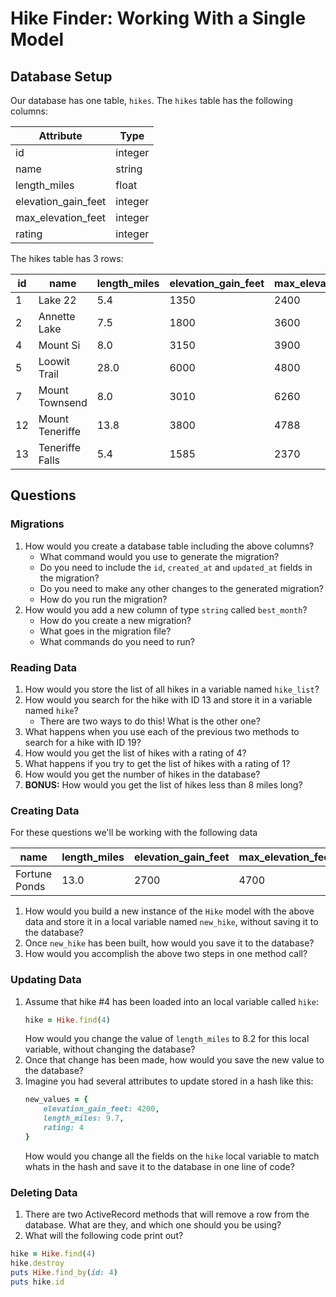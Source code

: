 # Hike Finder: Working With a Single Model

## Database Setup

Our database has one table, `hikes`. The `hikes` table has the following columns:

Attribute           | Type
---                 | ---
id                  | integer
name                | string
length_miles        | float
elevation_gain_feet | integer
max_elevation_feet  | integer
rating              | integer

The hikes table has 3 rows:

id  | name    | length_miles | elevation_gain_feet | max_elevation_feet | rating
--- | ---     | ---          | ---                 | ---                | ---
1   | Lake 22 | 5.4          | 1350                | 2400               | 4
2   | Annette Lake | 7.5     | 1800                | 3600               | 3
4   | Mount Si     | 8.0     | 3150                | 3900               | 3
5   | Loowit Trail | 28.0    | 6000                | 4800               | 5
7   | Mount Townsend | 8.0   | 3010                | 6260               | 2
12  | Mount Teneriffe | 13.8 | 3800                | 4788               | 4
13  | Teneriffe Falls | 5.4  | 1585                | 2370               | 4

## Questions

### Migrations

1. How would you create a database table including the above columns?
    - What command would you use to generate the migration?
    - Do you need to include the `id`, `created_at` and `updated_at` fields in the migration?
    - Do you need to make any other changes to the generated migration?
    - How do you run the migration?
1. How would you add a new column of type `string` called `best_month`?
    - How do you create a new migration?
    - What goes in the migration file?
    - What commands do you need to run?

### Reading Data

1. How would you store the list of all hikes in a variable named `hike_list`?
1. How would you search for the hike with ID 13 and store it in a variable named `hike`?
    - There are two ways to do this! What is the other one?
1. What happens when you use each of the previous two methods to search for a hike with ID 19?
1. How would you get the list of hikes with a rating of 4?
1. What happens if you try to get the list of hikes with a rating of 1?
1. How would you get the number of hikes in the database?
1. **BONUS:** How would you get the list of hikes less than 8 miles long?

### Creating Data

For these questions we'll be working with the following data

name    | length_miles | elevation_gain_feet | max_elevation_feet | rating
---     | ---          | ---                 | ---                | ---
Fortune Ponds | 13.0   | 2700                | 4700               | 3

1. How would you build a new instance of the `Hike` model with the above data and store it in a local variable named `new_hike`, without saving it to the database?
1. Once `new_hike` has been built, how would you save it to the database?
1. How would you accomplish the above two steps in one method call?

### Updating Data

1. Assume that hike #4 has been loaded into an local variable called `hike`:
    ```ruby
    hike = Hike.find(4)
    ```
    How would you change the value of `length_miles` to 8.2 for this local variable, without changing the database?
1. Once that change has been made, how would you save the new value to the database?
1. Imagine you had several attributes to update stored in a hash like this:
    ```ruby
    new_values = {
        elevation_gain_feet: 4200,
        length_miles: 9.7,
        rating: 4
    }
    ```
    How would you change all the fields on the `hike` local variable to match whats in the hash and save it to the database in one line of code?

### Deleting Data

1. There are two ActiveRecord methods that will remove a row from the database. What are they, and which one should you be using?
1. What will the following code print out?

```ruby
hike = Hike.find(4)
hike.destroy
puts Hike.find_by(id: 4)
puts hike.id
```